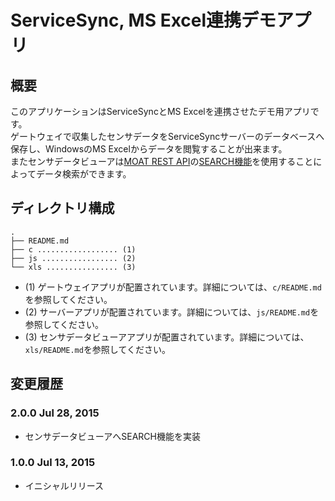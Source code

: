 ServiceSync, MS Excel連携デモアプリ
=======================

## 概要

このアプリケーションはServiceSyncとMS Excelを連携させたデモ用アプリです。  
ゲートウェイで収集したセンサデータをServiceSyncサーバーのデータベースへ保存し、WindowsのMS Excelからデータを閲覧することが出来ます。  
またセンサデータビューアは[MOAT REST API](https://developers.servicesync.net/?page_id=90)の[SEARCH機能](https://developers.servicesync.net/?page_id=90#i-12)を使用することによってデータ検索ができます。

## ディレクトリ構成
````
.  
├── README.md  
├── c .................. (1)  
├── js ................. (2)  
└── xls ................ (3)  
````
- (1) ゲートウェイアプリが配置されています。詳細については、`c/README.md`を参照してください。  
- (2) サーバーアプリが配置されています。詳細については、`js/README.md`を参照してください。  
- (3) センサデータビューアアプリが配置されています。詳細については、`xls/README.md`を参照してください。  

## 変更履歴

### 2.0.0 Jul 28, 2015

- センサデータビューアへSEARCH機能を実装

### 1.0.0 Jul 13, 2015

- イニシャルリリース

